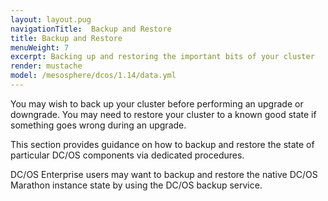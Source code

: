 ```yaml
---
layout: layout.pug
navigationTitle:  Backup and Restore
title: Backup and Restore
menuWeight: 7
excerpt: Backing up and restoring the important bits of your cluster
render: mustache
model: /mesosphere/dcos/1.14/data.yml
--- 
```


You may wish to back up your cluster before performing an upgrade or downgrade. You may need to restore your cluster to a known good state if something goes wrong during an upgrade.

This section provides guidance on how to backup and restore the state of particular DC/OS components via dedicated procedures.

DC/OS Enterprise users may want to backup and restore the native DC/OS Marathon instance state by using the DC/OS backup service.

